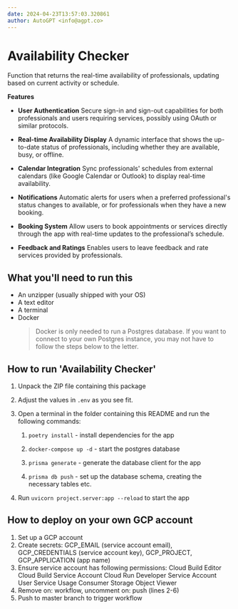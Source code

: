 ```yaml
---
date: 2024-04-23T13:57:03.320861
author: AutoGPT <info@agpt.co>
---
```


# Availability Checker

Function that returns the real-time availability of professionals, updating based on current activity or schedule.

**Features**

- **User Authentication** Secure sign-in and sign-out capabilities for both professionals and users requiring services, possibly using OAuth or similar protocols.

- **Real-time Availability Display** A dynamic interface that shows the up-to-date status of professionals, including whether they are available, busy, or offline.

- **Calendar Integration** Sync professionals' schedules from external calendars (like Google Calendar or Outlook) to display real-time availability.

- **Notifications** Automatic alerts for users when a preferred professional's status changes to available, or for professionals when they have a new booking.

- **Booking System** Allow users to book appointments or services directly through the app with real-time updates to the professional’s schedule.

- **Feedback and Ratings** Enables users to leave feedback and rate services provided by professionals.


## What you'll need to run this
* An unzipper (usually shipped with your OS)
* A text editor
* A terminal
* Docker
  > Docker is only needed to run a Postgres database. If you want to connect to your own
  > Postgres instance, you may not have to follow the steps below to the letter.


## How to run 'Availability Checker'

1. Unpack the ZIP file containing this package

2. Adjust the values in `.env` as you see fit.

3. Open a terminal in the folder containing this README and run the following commands:

    1. `poetry install` - install dependencies for the app

    2. `docker-compose up -d` - start the postgres database

    3. `prisma generate` - generate the database client for the app

    4. `prisma db push` - set up the database schema, creating the necessary tables etc.

4. Run `uvicorn project.server:app --reload` to start the app

## How to deploy on your own GCP account
1. Set up a GCP account
2. Create secrets: GCP_EMAIL (service account email), GCP_CREDENTIALS (service account key), GCP_PROJECT, GCP_APPLICATION (app name)
3. Ensure service account has following permissions: 
    Cloud Build Editor
    Cloud Build Service Account
    Cloud Run Developer
    Service Account User
    Service Usage Consumer
    Storage Object Viewer
4. Remove on: workflow, uncomment on: push (lines 2-6)
5. Push to master branch to trigger workflow
